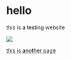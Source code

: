 # hello

this is a testing website

![](https://github.com/dujinhuachinaeddie/Pr0jec7-T0llic/raw/master/222222.png)

[this is another page](https://github.com/dujinhuachinaeddie/Pr0jec7-T0llic)